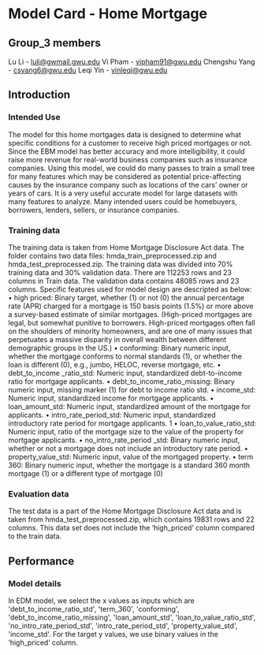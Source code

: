 # Model Card - Home Mortgage
## Group_3 members
Lu Li - luli@gwmail.gwu.edu
Vi Pham - vipham91@gwu.edu
Chengshu Yang - csyang6@gwu.edu
Leqi Yin - yinleqi@gwu.edu

## Introduction
### Intended Use
The model for this home mortgages data is designed to determine what specific conditions for a customer to receive high priced mortgages or not. Since the EBM model has better accuracy and more intelligibility, it could raise more revenue for real-world business companies such as insurance companies. Using this model, we could do many passes to train a small tree for many features which may be considered as potential price-affecting causes by the insurance company such as locations of the cars’ owner or years of cars. It is a very useful accurate model for large datasets with many features to analyze.
Many intended users could be homebuyers, borrowers, lenders, sellers, or insurance companies.

### Training data
The training data is taken from Home Mortgage Disclosure Act data. The folder contains two data files: hmda_train_preprocessed.zip and hmda_test_preprocessed.zip.
The training data was divided into 70% training data and 30% validation data.
There are 112253 rows and 23 columns in Train data. The validation data contains 48085 rows and 23 columns. Specific features used for model design are descripted as below:
• high priced: Binary target, whether (1) or not (0) the annual percentage rate (APR) charged for a mortgage is 150 basis points (1.5%) or more above a survey-based estimate of similar mortgages. (High-priced mortgages are legal, but somewhat punitive to borrowers. High-priced mortgages often fall on the shoulders of minority homeowners, and are one of many issues that perpetuates a massive disparity in overall wealth between different demographic groups in the US.)
• conforming: Binary numeric input, whether the mortgage conforms to normal standards (1), or whether the loan is different (0), e.g., jumbo, HELOC, reverse mortgage, etc.
• debt_to_income _ratio_std: Numeric input, standardized debt-to-income ratio for mortgage applicants.
• debt_to_income_ratio_missing: Binary numeric input, missing marker (1) for debt to income ratio std.
• income_std: Numeric input, standardized income for mortgage applicants.
• loan_amount_std: Numeric input, standardized amount of the mortgage for applicants.
• intro_rate_period_std: Numeric input, standardized introductory rate period for mortgage applicants. 1
• loan_to_value_ratio_std: Numeric input, ratio of the mortgage size to the value of the property for mortgage applicants.
• no_intro_rate_period _std: Binary numeric input, whether or not a mortgage does not include an introductory rate period.
• property_value_std: Numeric input, value of the mortgaged property.
• term 360: Binary numeric input, whether the mortgage is a standard 360 month mortgage (1) or a different type of mortgage (0)

### Evaluation data
The test data is a part of the Home Mortgage Disclosure Act data and is taken from hmda_test_preprocessed.zip,  which contains 19831 rows and 22 columns. This data set does not include the ‘high_priced’ column compared to the train data.

## Performance
### Model details
In EDM model, we select the x values as inputs which are 'debt_to_income_ratio_std', 'term_360', 'conforming', 'debt_to_income_ratio_missing', 'loan_amount_std', 'loan_to_value_ratio_std', 'no_intro_rate_period_std', 'intro_rate_period_std', 'property_value_std', 'income_std'. 
For the target y values, we use binary values in the  ‘high_priced’ column.







